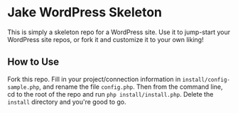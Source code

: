 # Jake WordPress Skeleton

This is simply a skeleton repo for a WordPress site. Use it to jump-start your WordPress site repos, or fork it and customize it to your own liking!

## How to Use
Fork this repo. Fill in your project/connection information in `install/config-sample.php`, and rename the file `config.php`. Then from the command line, cd to the root of the repo and run `php install/install.php`. Delete the `install` directory and you're good to go.